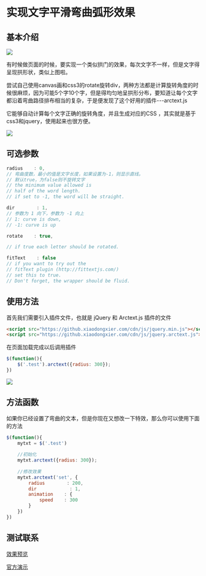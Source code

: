 # 实现文字平滑弯曲弧形效果


## 基本介绍

![](media/15956876885881/16208133080883.png)



有时候做页面的时候，要实现一个类似拱门的效果，每次文字不一样，但是文字得呈现拱形状，类似上图啦。

<!-- more -->

尝试自己使用canvas画和css3的rotate旋转div，两种方法都是计算旋转角度的时候很麻烦，因为可能5个字10个字，但是得均匀地呈拱形分布，要知道让每个文字都沿着弯曲路径排布相当的复杂，于是便发现了这个好用的插件---arctext.js

它能够自动计算每个文字正确的旋转角度，并且生成对应的CSS ，其实就是基于css3和jquery，使用起来也很方便。

![](media/15956876885881/16208133254182.png)



## 可选参数

```javascript
radius    : 0, 
// 弯曲度数，最小的值是文字长度，如果设置为-1，则显示直线。
// 默认true，为false则不旋转文字
// the minimum value allowed is 
// half of the word length. 
// if set to -1, the word will be straight.

dir        : 1,    
// 参数为 1 向下，参数为 -1 向上
// 1: curve is down, 
// -1: curve is up

rotate    : true,    

// if true each letter should be rotated.

fitText    : false 
// if you want to try out the 
// fitText plugin (http://fittextjs.com/) 
// set this to true. 
// Don't forget, the wrapper should be fluid.
```

## 使用方法


首先我们需要引入插件文件，也就是 jQuery 和 Arctext.js 插件的文件

```html
<script src="https://github.xiaodongxier.com/cdn/js/jquery.min.js"></script>
<script src="https://github.xiaodongxier.com/cdn/js/jquery.arctext.js"></script>
```

在页面加载完成以后调用插件

```javascript
$(function(){
    $('.test').arctext({radius: 300});
})
```

![](media/15956876885881/16208139399081.jpg)


## 方法函数

如果你已经设置了弯曲的文本，但是你现在又想改一下特效，那么你可以使用下面的方法

```javascript
$(function(){
    mytxt = $('.test')
    
    //初始化
    mytxt.arctext({radius: 300});
    
    //修改效果
    mytxt.arctext('set', {
        radius        : 200, 
        dir            : 1, 
        animation    : {
            speed    : 300
        }
    })
})
```

## 测试联系

[效果预览](https://github.xiaodongxier.com/demo/20210101-实现文字平滑弯曲弧形效果)

[官方演示](https://xiaodongxier.github.io/demo/20210101-官方文字平滑弯曲弧形效果案例)

